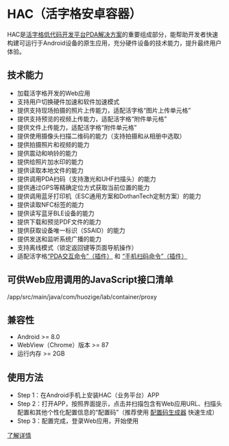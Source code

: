 # HAC（活字格安卓容器）
HAC是[活字格低代码开发平台](https://www.grapecity.com.cn/solutions/huozige)[PDA解决方案](https://gcdn.grapecity.com.cn/forum.php?mod=viewthread&tid=153537&page=1&extra=#pid577272)的重要组成部分，能帮助开发者快速构建可运行于Android设备的原生应用，充分硬件设备的技术能力，提升最终用户体验。

## 技术能力
* 加载活字格开发的Web应用
* 支持用户切换硬件加速和软件加速模式
* 提供支持现场拍摄的照片上传能力，适配活字格“图片上传单元格”
* 提供支持预览的视频上传能力，适配活字格“附件单元格”
* 提供文件上传能力，适配活字格“附件单元格”
* 提供使用摄像头扫描二维码的能力（支持拍摄和从相册中选取）
* 提供拍摄照片和视频的能力
* 提供震动和响铃的能力
* 提供给照片加水印的能力
* 提供读取本地文件的能力
* 提供调用PDA扫码（支持激光和UHF扫描头）的能力
* 提供通过GPS等精确定位方式获取当前位置的能力
* 提供调用蓝牙打印机（ESC通用方案和DothanTech定制方案）的能力
* 提供读取NFC标签的能力
* 提供读写蓝牙BLE设备的能力
* 提供下载和预览PDF文件的能力
* 提供获取设备唯一标识（SSAID）的能力
* 提供发送和监听系统广播的能力
* 支持离线模式（锁定返回键等页面导航操作）
* 适配活字格[“PDA交互命令”（插件）](https://marketplace.grapecity.com.cn/ApplicationDetails?productID=SP2209070004&productDetailID=D2209070005) 和 [“手机扫码命令”（插件）](https://marketplace.grapecity.com.cn/ApplicationDetails?productID=SP2104270020&productDetailID=D2206270041&tabName=Tabs_detail)

## 可供Web应用调用的JavaScript接口清单
/app/src/main/java/com/huozige/lab/container/proxy

## 兼容性
* Android >= 8.0
* WebView（Chrome）版本 >= 87
* 运行内存 >= 2GB

## 使用方法
- Step 1：在Android手机上安装HAC（业务平台）APP
- Step 2：打开APP，按照界面提示，点击并扫描包含有Web应用URL、扫描头配置和其他个性化配置信息的“配置码”（推荐使用 [配置码生成器](https://hac.app.hzgcloud.cn/config) 快速生成）
- Step 3：配置完成，登录Web应用，开始使用

[了解详情](https://gcdn.grapecity.com.cn/showtopic-153537-1-1.html)
